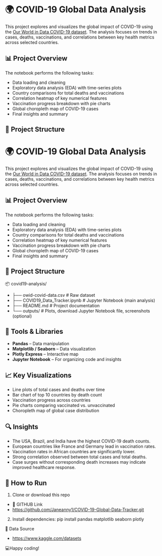 # 🌍 COVID-19 Global Data Analysis

This project explores and visualizes the global impact of COVID-19 using the [Our World in Data COVID-19 dataset](https://www.kaggle.com/datasets). The analysis focuses on trends in cases, deaths, vaccinations, and correlations between key health metrics across selected countries.

## 📊 Project Overview

The notebook performs the following tasks:

- Data loading and cleaning
- Exploratory data analysis (EDA) with time-series plots
- Country comparisons for total deaths and vaccinations
- Correlation heatmap of key numerical features
- Vaccination progress breakdown with pie charts
- Global choropleth map of COVID-19 cases
- Final insights and summary

## 📁 Project Structure

# 🌍 COVID-19 Global Data Analysis

This project explores and visualizes the global impact of COVID-19 using the [Our World in Data COVID-19 dataset](https://www.kaggle.com/datasets). The analysis focuses on trends in cases, deaths, vaccinations, and correlations between key health metrics across selected countries.

## 📊 Project Overview

The notebook performs the following tasks:

- Data loading and cleaning
- Exploratory data analysis (EDA) with time-series plots
- Country comparisons for total deaths and vaccinations
- Correlation heatmap of key numerical features
- Vaccination progress breakdown with pie charts
- Global choropleth map of COVID-19 cases
- Final insights and summary

## 📁 Project Structure

📦 covid19-analysis/
- ├── owid-covid-data.csv # Raw dataset
- ├── COVID19_Data_Tracker.ipynb # Jupyter Notebook (main analysis)
- ├── README.md # Project documentation
- └── outputs/ # Plots, download Jupyter Notebook file, screenshots (optional)


## 📌 Tools & Libraries

- **Pandas** – Data manipulation
- **Matplotlib / Seaborn** – Data visualization
- **Plotly Express** – Interactive map
- **Jupyter Notebook** – For organizing code and insights

## 📈 Key Visualizations

- Line plots of total cases and deaths over time
- Bar chart of top 10 countries by death count
- Vaccination progress across countries
- Pie charts comparing vaccinated vs. unvaccinated
- Choropleth map of global case distribution

## 🔍 Insights

- The USA, Brazil, and India have the highest COVID-19 death counts.
- European countries like France and Germany lead in vaccination rates.
- Vaccination rates in African countries are significantly lower.
- Strong correlation observed between total cases and total deaths.
- Case surges without corresponding death increases may indicate improved healthcare response.

## 📝 How to Run

1. Clone or download this repo
  -  🔑 GITHUB Link
  - https://github.com/Janeanny1/COVID-19-Global-Data-Tracker.git
2. Install dependencies:
   pip install pandas matplotlib seaborn plotly

📄 Data Source
- https://www.kaggle.com/datasets

💻Happy coding!
